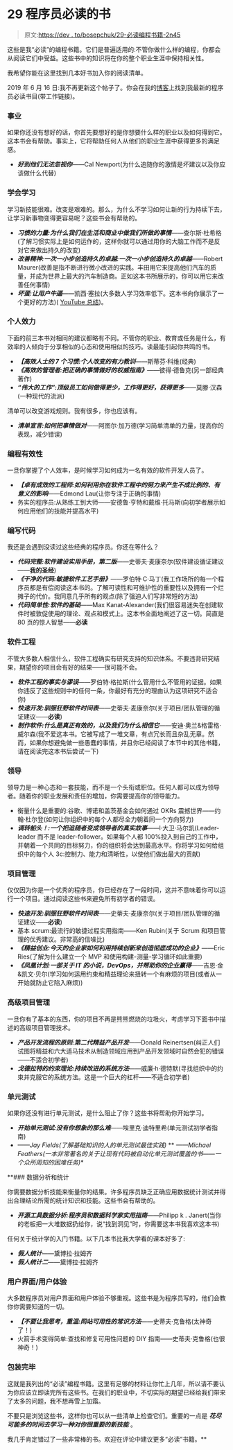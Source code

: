# 29 程序员必读的书

> 原文:[https://dev . to/bosepchuk/29-必读编程书籍-2n45](https://dev.to/bosepchuk/29-must-read-programming-books-2n45)

这些是我“必读”的编程书籍。它们是普遍适用的:不管你做什么样的编程，你都会从阅读它们中受益。这些书中的知识将在你的整个职业生涯中保持相关性。

我希望你能在这里找到几本好书加入你的阅读清单。

2019 年 6 月 16 日:我不再更新这个帖子了。你会在我的[博客](https://smallbusinessprogramming.com/must-read-programming-books/)上找到我最新的程序员必读书目(带工作链接)。

### [](#career)事业

如果你还没有想好的话，你首先要想好的是你想要什么样的职业以及如何得到它。这本书会有帮助。事实上，它将帮助任何人从他们的职业生涯中获得更多的满足感。

*   ***好到他们无法忽视你***——Cal Newport(为什么追随你的激情是坏建议以及你应该做什么代替)

### [](#learn-how-to-learn)学会学习

学习新技能很难。改变是艰难的。那么，为什么不学习如何让新的行为持续下去，让学习新事物变得更容易呢？这些书会有帮助的。

*   ***习惯的力量:为什么我们在生活和商业中做我们所做的事情***——查尔斯·杜希格(了解习惯实际上是如何运作的，这样你就可以通过用你的大脑工作而不是反对它来做出持久的改变)
*   ***改善精神:一次一小步创造持久的卓越:一次一小步创造持久的卓越***——Robert Maurer(改善是指不断进行微小改进的实践。丰田用它来提高他们汽车的质量，并成为世界上最大的汽车制造商。正如这本书所展示的，你可以用它来改善任何事情)
*   ***坏蛋:让用户牛逼***——凯西·塞拉(大多数人学习效率低下。这本书向你展示了一个更好的方法)( [YouTube 总结](https://youtu.be/FKTxC9pl-WM))。

### [](#personal-effectiveness)个人效力

下面的前三本书对相同的建议都略有不同。不管你的职业、教育或任务是什么，有效率的人倾向于分享相似的心态和使用相似的技巧。读最能引起你共鸣的书。

*   ***【高效人士的 7 个习惯:个人改变的有力教训***——斯蒂芬·科维(经典)
*   ***《高效的管理者:把正确的事情做好的权威指南》***——彼得·德鲁克(另一部经典著作)
*   ***“伟大的工作”:顶级员工如何做得更少，工作得更好，获得更多***——莫滕·汉森(一种现代的流派)

清单可以改变游戏规则。我有很多，你也应该有。

*   ***清单宣言:如何把事情做对***——阿图尔·加万德(学习简单清单的力量，提高你的表现，减少错误)

### [](#programming-effectiveness)编程有效性

一旦你掌握了个人效率，是时候学习如何成为一名有效的软件开发人员了。

*   ***【卓有成效的工程师:如何利用你在软件工程中的努力来产生不成比例的、有意义的影响***——Edmond Lau(让你专注于正确的事情)
*   务实的程序员:从熟练工到大师——安德鲁·亨特和戴维·托马斯(向初学者展示如何应用他们的技能并提高水平)

### [](#writing-code)编写代码

我还是会遇到没读过这些经典的程序员。你还在等什么？

*   ***代码完整:软件建设实用手册，第二版***——史蒂夫·麦康奈尔(软件建设循证建议——**我的圣经**)
*   ***《干净的代码:敏捷软件工艺手册》***——罗伯特·C·马丁(我工作场所的每一个程序员都是有偿阅读这本书的。了解可读性和可维护性的重要性以及拥有一个烂摊子的代价。我同意几乎所有的观点(除了强迫人们写非常短的方法)
*   ***代码简单性:软件的基础***——Max Kanat-Alexander(我们很容易迷失在创建软件时被敦促使用的理论、观点和模式上。这本书全面地阐述了这一切。简直是 80 页的惊人智慧——**必读**

### [](#software-engineering)软件工程

不管大多数人相信什么，软件工程确实有研究支持的知识体系。不要违背研究结果，期望你的项目会有好的结果——很可能不会。

*   ***软件工程的事实与谬误***——罗伯特·格拉斯(什么管用什么不管用的证据。如果你违反了这些规则中的任何一条，你最好有充分的理由认为这项研究不适合你)
*   ***快速开发:驯服狂野软件时间表***——史蒂夫·麦康奈尔(关于项目/团队管理的循证建议——**必读**)
*   ***制作软件:什么是真正有效的，以及我们为什么相信它***——安迪·奥兰&格雷格·威尔森(我不爱这本书。它被写成了一堆文章，有点冗长而且杂乱无章。然而，如果你想避免做一些愚蠢的事情，并且你已经阅读了本节中的其他书籍，请在阅读完这本书后尝试一下)

### [](#leadership)领导

领导力是一种心态和一套技能，而不是一个头衔或职位。任何人都可以成为领导者。随着你的职业发展和责任的增加，你需要提高你的领导能力。

*   衡量什么是重要的:谷歌、博诺和盖茨基金会如何通过 OKRs 震撼世界——约翰·杜尔登(如何让你组织中的每个人都尽全力朝着同一个方向努力)
*   ***调转船头！:一个把追随者变成领导者的真实故事***——l·大卫·马尔凯(Leader-leader 而不是 leader-follower。如果每个人都 100%投入到自己的工作中，并朝着一个共同的目标努力，你的组织将会达到最高水平。你将学习如何给组织中的每个人 3c:控制力、能力和清晰性，以使他们做出最大的贡献)

### [](#project-management)项目管理

仅仅因为你是一个优秀的程序员，你已经存在了一段时间，这并不意味着你可以运行一个项目。通过阅读这些书来避免所有初学者的错误。

*   ***快速开发:驯服狂野软件时间表***——史蒂夫·麦康奈尔(关于项目/团队管理的循证建议——**必读**)
*   基本 scrum:最流行的敏捷过程实用指南——Ken Rubin(关于 Scrum 和项目管理的优秀建议。非常高的信噪比)
*   ***《精益创业:今天的企业家如何利用持续创新来创造彻底成功的企业》***——Eric Ries(了解为什么建立一个 MVP 和使用构建-测量-学习循环如此重要)
*   ***《凤凰计划:一部关于 IT 的小说，DevOps，并帮助你的企业赢得***——吉恩·金&凯文·贝尔(学习如何运用约束和精益理论来扭转一个有麻烦的项目(或者从一开始就防止它陷入麻烦))

### [](#advanced-project-management)高级项目管理

一旦你有了基本的东西，你的项目不再是熊熊燃烧的垃圾火，考虑学习下面书中描述的高级项目管理技术。

*   ***产品开发流程的原则:第二代精益产品开发***——Donald Reinertsen(纠正人们试图将精益和六大适马技术从制造领域应用到产品开发领域时自然会犯的错误——不适合初学者)
*   ***戈德拉特的约束理论:持续改进的系统方法***——威廉·h·德特默(寻找组织中的约束并克服它的系统方法。这是一个巨大的杠杆——不适合初学者)

### [](#unit-testing)单元测试

如果你还没有进行单元测试，是什么阻止了你？这些书将帮助你开始学习。

*   ***开始单元测试:没有你想象的那么难***——埃里克·迪特里希(单元测试初学者指南)
*   *——Jay Fields(了解基础知识的人的单元测试最佳实践)*
**   *——Michael Feathers(一本非常著名的关于让现有代码被自动化单元测试覆盖的书——一个众所周知的困难任务)**

 **### [](#data-analysis-and-statistics)数据分析和统计

你需要数据分析技能来衡量你的结果。许多程序员缺乏正确应用数据统计测试并得出合理结论所需的统计知识和技能。这些书会有帮助的。

*   ***开源工具数据分析:程序员和数据科学家实用指南***——Philipp k . Janert(当你的老板把一大堆数据扔给你，说“找到洞见”时，你需要这本书我喜欢这本书)

任何关于统计学的入门书籍。以下几本书比我大学看的课本好多了:

*   ***假人统计***——黛博拉·拉姆齐
*   ***假人统计二***——黛博拉·拉姆齐

### [](#user-interfaceuser-experience)用户界面/用户体验

大多数程序员对用户界面和用户体验不够重视。这些书是为程序员写的，他们会教你你需要知道的一切。

*   ***【不要让我思考，重温:网站可用性的常识方法***——史蒂夫·克鲁格(太神奇了！)
*   火箭手术变得简单:查找和修复可用性问题的 DIY 指南——史蒂夫·克鲁格(也很神奇！)

### [](#wrapping-up)包装完毕

这就是我列出的“必读”编程书籍。这里有足够的材料让你忙上几年，所以请不要认为你应该立即读完所有这些书。在我们的职业中，不切实际的期望已经给我们带来了太多的问题，我不想再雪上加霜。

不要只是浏览这些书，这样你也可以从一些清单上检查它们。重要的一点是 ***花尽可能多的时间去学习一种对你很重要的新技能*** 。

我几乎肯定错过了一些非常棒的书。欢迎在评论中建议更多“必读”书籍。**
